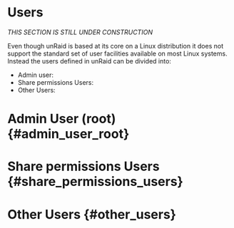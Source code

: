 # Users

*THIS SECTION IS STILL UNDER CONSTRUCTION*

Even though unRaid is based at its core on a Linux distribution it does
not support the standard set of user facilities available on most Linux
systems. Instead the users defined in unRaid can be divided into:

-   Admin user:
-   Share permissions Users:
-   Other Users:

# Admin User (root) {#admin_user_root}

# Share permissions Users {#share_permissions_users}

# Other Users {#other_users}